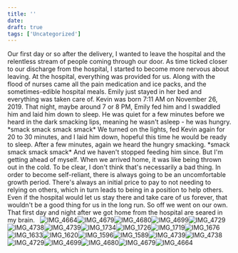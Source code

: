 ```yaml
---
title: ''
date: 
draft: true
tags: ['Uncategorized']
---
```


Our first day or so after the delivery, I wanted to leave the hospital and the relentless stream of people coming through our door. As time ticked closer to our discharge from the hospital, I started to become more nervous about leaving. At the hospital, everything was provided for us. Along with the flood of nurses came all the pain medication and ice packs, and the sometimes-edible hospital meals. Emily just stayed in her bed and everything was taken care of. Kevin was born 7:11 AM on November 26, 2019. That night, maybe around 7 or 8 PM, Emily fed him and I swaddled him and laid him down to sleep. He was quiet for a few minutes before we heard in the dark smacking lips, meaning he wasn't asleep - he was hungry. \*smack smack smack smack\* We turned on the lights, fed Kevin again for 20 to 30 minutes, and I laid him down, hopeful this time he would be ready to sleep. After a few minutes, again we heard the hungry smacking. \*smack smack smack smack\* And we haven't stopped feeding him since. But I'm getting ahead of myself. When we arrived home, it was like being thrown out in the cold. To be clear, I don't think that's necessarily a bad thing. In order to become self-reliant, there is always going to be an uncomfortable growth period. There's always an initial price to pay to not needing to relying on others, which in turn leads to being in a position to help others. Even if the hospital would let us stay there and take care of us forever, that wouldn't be a good thing for us in the long run. So off we went on our own. That first day and night after we got home from the hospital are seared in my brain.   ![IMG_4664](https://dallincoons.files.wordpress.com/2019/12/img_4664.jpg)![IMG_4679](https://dallincoons.files.wordpress.com/2019/12/img_4679.jpg)![IMG_4680](https://dallincoons.files.wordpress.com/2019/12/img_4680.jpg)![IMG_4699](https://dallincoons.files.wordpress.com/2019/12/img_4699.jpg)![IMG_4729](https://dallincoons.files.wordpress.com/2019/12/img_4729.jpg)![IMG_4738](https://dallincoons.files.wordpress.com/2019/12/img_4738.jpg)![IMG_4739](https://dallincoons.files.wordpress.com/2019/12/img_4739.jpg)![IMG_1734](https://dallincoons.files.wordpress.com/2019/12/img_1734.jpg)![IMG_1726](https://dallincoons.files.wordpress.com/2019/12/img_1726.jpg)![IMG_1719](https://dallincoons.files.wordpress.com/2019/12/img_1719.jpg)![IMG_1676](https://dallincoons.files.wordpress.com/2019/12/img_1676.jpg)![IMG_1633](https://dallincoons.files.wordpress.com/2019/12/img_1633.jpg)![IMG_1620](https://dallincoons.files.wordpress.com/2019/12/img_1620.jpg)![IMG_1596](https://dallincoons.files.wordpress.com/2019/12/img_1596.jpg)![IMG_1589](https://dallincoons.files.wordpress.com/2019/12/img_1589.jpg)![IMG_4739](https://dallincoons.files.wordpress.com/2019/12/img_4739.jpg)![IMG_4738](https://dallincoons.files.wordpress.com/2019/12/img_4738.jpg)![IMG_4729](https://dallincoons.files.wordpress.com/2019/12/img_4729.jpg)![IMG_4699](https://dallincoons.files.wordpress.com/2019/12/img_4699.jpg)![IMG_4680](https://dallincoons.files.wordpress.com/2019/12/img_4680.jpg)![IMG_4679](https://dallincoons.files.wordpress.com/2019/12/img_4679.jpg)![IMG_4664](https://dallincoons.files.wordpress.com/2019/12/img_4664.jpg)